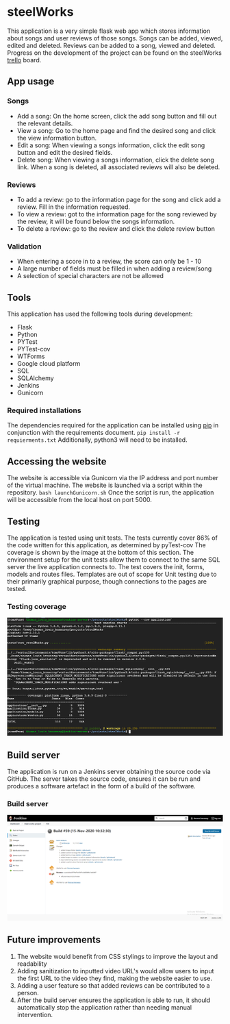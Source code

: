 # steelWorks

This application is a very simple flask web app which stores information about songs and user reviews of those songs. Songs can be added, viewed, edited and deleted. Reviews can be added to a song, viewed and deleted. Progress on the development of the project can be found on the steelWorks [trello](https://trello.com/b/p4Kncors/steel-works-product-backlog) board.

## App usage

### Songs

 - Add a song: On the home screen, click the add song button and fill out the relevant details.
 - View a song: Go to the home page and find the desired song and click the view information button.
 - Edit a song: When viewing a songs information, click the edit song button and edit the desired fields.
 - Delete song: When viewing a songs information, click the delete song link. When a song is deleted, all associated reviews will also be deleted.
### Reviews

 - To add a review: go to the information page for the song and click add a review. Fill in the information requested.
 - To view a review: got to the information page for the song reviewed by the review, it will be found below the songs information.
 - To delete a review: go to the review and click the delete review button

### Validation

 - When entering a score in to a review, the score can only be 1 - 10
 - A large number of fields must be filled in when adding a review/song
 - A selection of special characters are not be allowed

## Tools

This application has used the following tools during development:

 - Flask
 - Python
 - PYTest
 - PYTest-cov
 - WTForms
 - Google cloud platform
 - SQL
 - SQLAlchemy
 - Jenkins
 - Gunicorn

### Required installations

The dependencies required for the application can be installed using [pip](https://pip.pypa.io/en/stable/) in conjunction with the requirements document.
`pip install -r requierments.txt`
Additionally, python3 will need to be installed.

## Accessing the website

The website is accessible via Gunicorn via the IP address and port number of the virtual machine. The website is launched via a script within the repository.
`bash launchGunicorn.sh`
Once the script is run, the application will be accessible from the local host on port 5000.

## Testing

The application is tested using unit tests. The tests currently cover 86% of the code written for this application, as determined by pyTest-cov The coverage is shown by the image at the bottom of this section. The environment setup for the unit tests allow them to connect to the same SQL server the live application connects to. The test covers the init, forms, models and routes files. Templates are out of scope for Unit testing due to their primarily graphical purpose, though connections to the pages are tested.

### Testing coverage

![Image of pytest coverage for the application](images/testing.jpg)

## Build server

The application is run on a Jenkins server obtaining the source code via GitHub. The server takes the source code, ensures it can be run and produces a software artefact in the form of a build of the software.

### Build server

![Build server producing builds](images/buildServer.jpg)

## Future improvements

 1. The website would benefit from CSS stylings to improve the layout and readability
 2. Adding sanitization to inputted video URL's would allow users to input the first URL to the video they find, making the website easier to use.
 3. Adding a user feature so that added reviews can be contributed to a person.
 4. After the build server ensures the application is able to run, it should automatically stop the application rather than needing manual intervention.


